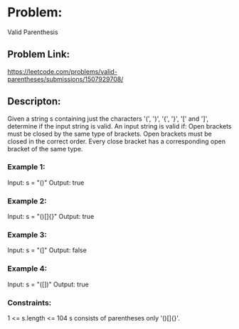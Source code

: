 # Problem: 
Valid Parenthesis

## Problem Link:
https://leetcode.com/problems/valid-parentheses/submissions/1507929708/

## Descripton:
Given a string s containing just the characters '(', ')', '{', '}', '[' and ']', determine if the input string is valid.
An input string is valid if:
Open brackets must be closed by the same type of brackets.
Open brackets must be closed in the correct order.
Every close bracket has a corresponding open bracket of the same type.
 
### Example 1:

Input: s = "()"
Output: true

### Example 2:

Input: s = "()[]{}"
Output: true

### Example 3:

Input: s = "(]"
Output: false

### Example 4:

Input: s = "([])"
Output: true

### Constraints:

1 <= s.length <= 104
s consists of parentheses only '()[]{}'.
